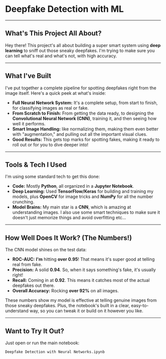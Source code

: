 # Deepfake Detection with ML

---

## What's This Project All About?

Hey there! This project's all about building a super smart system using **deep learning** to sniff out those sneaky deepfakes. I'm trying to make sure you can tell what's real and what's not, with high accuracy.

---

## What I've Built 

I've put together a complete pipeline for spotting deepfakes right from the image itself. Here's a quick peek at what's inside:

* **Full Neural Network System:** It's a complete setup, from start to finish, for classifying images as real or fake.
* **From Scratch to Finish:** From getting the data ready, to designing the **Convolutional Neural Network (CNN)**, training it, and then seeing how well it performs.
* **Smart Image Handling:**  like normalizing them, making them even better with "augmentation," and pulling out all the important visual clues.
* **Good Results:** This gets top marks for spotting fakes, making it ready to roll out or for you to dive deeper into!

---

## Tools & Tech I Used

I'm using some standard tech to get this done:

* **Code:** Mostly **Python**, all organized in a **Jupyter Notebook**.
* **Deep Learning:** Used **TensorFlow/Keras** for building and training my models, plus **OpenCV** for image tricks and **NumPy** for all the number crunching.
* **Model Brains:** My main star is a **CNN**, which is amazing at understanding images. I also use some smart techniques to make sure it doesn't just memorize things and avoid overfitting etc...

---

## How Well Does It Work? (The Numbers!)

The CNN model shines on the test data:

* **ROC-AUC:** **I'm** hitting **over 0.95**! That means it's super good at telling real from fake.
* **Precision:** A solid **0.94**. So, when it says something's fake, it's usually right!
* **Recall:** Coming in at **0.92**. This means it catches most of the actual deepfakes out there.
* **Overall Accuracy:** Rocking **over 92%** on all images.

These numbers show my model is effective at telling genuine images from those sneaky deepfakes. Plus, the notebook's built in a clear, easy-to-understand way, so you can tweak it or build on it however you like.

---

## Want to Try It Out?

Just open or run the main notebook:

`Deepfake Detection with Neural Networks.ipynb`
